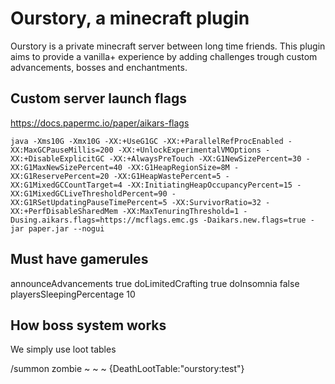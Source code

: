 # Ourstory, a minecraft plugin

Ourstory is a private minecraft server between long time friends. This plugin aims to provide a vanilla+ experience by adding challenges trough custom advancements, bosses and enchantments.


## Custom server launch flags

https://docs.papermc.io/paper/aikars-flags

```
java -Xms10G -Xmx10G -XX:+UseG1GC -XX:+ParallelRefProcEnabled -XX:MaxGCPauseMillis=200 -XX:+UnlockExperimentalVMOptions -XX:+DisableExplicitGC -XX:+AlwaysPreTouch -XX:G1NewSizePercent=30 -XX:G1MaxNewSizePercent=40 -XX:G1HeapRegionSize=8M -XX:G1ReservePercent=20 -XX:G1HeapWastePercent=5 -XX:G1MixedGCCountTarget=4 -XX:InitiatingHeapOccupancyPercent=15 -XX:G1MixedGCLiveThresholdPercent=90 -XX:G1RSetUpdatingPauseTimePercent=5 -XX:SurvivorRatio=32 -XX:+PerfDisableSharedMem -XX:MaxTenuringThreshold=1 -Dusing.aikars.flags=https://mcflags.emc.gs -Daikars.new.flags=true -jar paper.jar --nogui
```


## Must have gamerules

announceAdvancements true
doLimitedCrafting true
doInsomnia false
playersSleepingPercentage 10


## How boss system works

We simply use loot tables

/summon zombie ~ ~ ~ {DeathLootTable:"ourstory:test"}